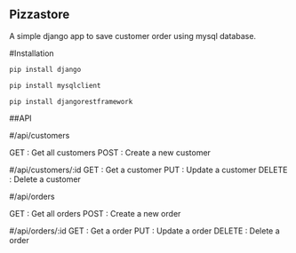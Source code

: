 ## Pizzastore

A simple django app to save customer order using mysql database.

#Installation
````bash
pip install django
````
````bash
pip install mysqlclient
````

````bash
pip install djangorestframework
````
##API

#/api/customers

GET : Get all customers
POST : Create a new customer

#/api/customers/:id
GET : Get a customer
PUT : Update a customer
DELETE : Delete a customer


#/api/orders

GET : Get all orders
POST : Create a new order

#/api/orders/:id
GET : Get a order
PUT : Update a order
DELETE : Delete a order

